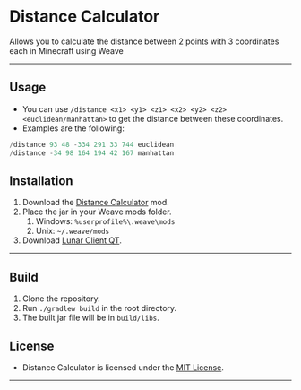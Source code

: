 # Distance Calculator
Allows you to calculate the distance between 2 points with 3 coordinates each in Minecraft using Weave

---

## Usage
- You can use `/distance <x1> <y1> <z1> <x2> <y2> <z2> <euclidean/manhattan>` to get the distance between these coordinates.
- Examples are the following:
```php
/distance 93 48 -334 291 33 744 euclidean
/distance -34 98 164 194 42 167 manhattan
```

## Installation
1. Download the [Distance Calculator](https://github.com/LunaTheFox20/weave-distance-calculator/releases) mod.
2. Place the jar in your Weave mods folder.
    1. Windows: `%userprofile%\.weave\mods`
    2. Unix: `~/.weave/mods`
3. Download [Lunar Client QT](https://github.com/Youded-byte/lunar-client-qt).

---

## Build
1. Clone the repository.
2. Run `./gradlew build` in the root directory.
3. The built jar file will be in `build/libs`.

## License
- Distance Calculator is licensed under the [MIT License](https://github.com/LunaTheFox20/weave-distance-calculator/blob/main/LICENSE).

---
